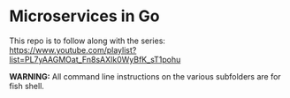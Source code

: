 # Microservices in Go

This repo is to follow along with the series: https://www.youtube.com/playlist?list=PL7yAAGMOat_Fn8sAXIk0WyBfK_sT1pohu

**WARNING:** All command line instructions on the various subfolders are for fish shell.